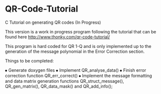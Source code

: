 # QR-Code-Tutorial
C Tutorial on generating QR codes (In Progress)

This version is a work in progress program following the tutorial that can be found here http://www.thonky.com/qr-code-tutorial/

This program is hard coded for QR 1-Q and is only implemented up to the generation of the message polynomial in the Error Correction section.

Things to be completed:

⦁	Generate doxygen files
⦁	Implement QR_analyse_data()
⦁	Finish error correction function QR_err_correct()
⦁	Implement the message formatting and data matrix generation functions QR_struct_message(), QR_gen_matrix(), QR_data_mask() and QR_add_info();

